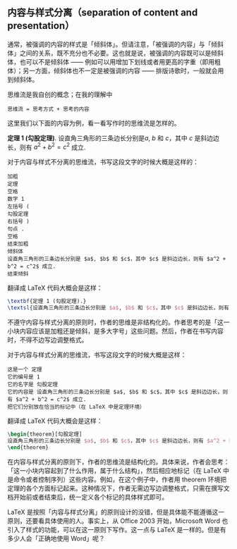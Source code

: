 ## 内容与样式分离（separation of content and presentation）

通常，被强调的内容的样式是「倾斜体」。但请注意，「被强调的内容」与「倾斜体」之间的关系，既不充分也不必要。这也就是说，被强调的内容既可以是倾斜体，也可以不是倾斜体 —— 例如可以用增加下划线或者用更高的字重（即用粗体）；另一方面，倾斜体也不一定是被强调的内容 —— 排版诗歌时，一般就会用到倾斜体。

思维流是我自创的概念；在我的理解中

    思维流 = 思考方式 + 思考的内容

这里我们以下面的内容为例，看一看写作时的思维流是怎样的。

**定理 1 (勾股定理)**. 设直角三角形的三条边长分别是$a$, $b$ 和 $c$，其中 $c$ 是斜边边长，则有 $a^2 + b^2 = c^2$ 成立.

对于内容与样式不分离的思维流，书写这段文字的时候大概是这样的：

    加粗
    定理
    空格
    数字 1
    左括号 (
    勾股定理
    右括号 )
    句点 .
    空格
    结束加粗
    倾斜体
    设直角三角形的三条边长分别是 $a$, $b$ 和 $c$，其中 $c$ 是斜边边长，则有 $a^2 + b^2 = c^2$ 成立.
    结束倾斜

翻译成 LaTeX 代码大概会是这样：

```tex
\textbf{定理 1 (勾股定理).}
\textsl{设直角三角形的三条边长分别是 $a$, $b$ 和 $c$，其中 $c$ 是斜边边长，则有 $a^2 + b^2 = c^2$ 成立.}
```

不遵守内容与样式分离的原则时，作者的思维是非结构化的。作者思考的是「这一小块内容应该是加粗还是倾斜，是多大字号」这些问题。然后，作者在书写内容时，不得不边写边调整格式。

对于内容与样式分离的思维流，书写这段文字的时候大概是这样：

    这是一个 定理
    它的编号是 1
    它的名字是 勾股定理
    它的内容是 设直角三角形的三条边长分别是 $a$, $b$ 和 $c$，其中 $c$ 是斜边边长，则有 $a^2 + b^2 = c^2$ 成立.
    把它们分别放在恰当的标记中（在 LaTeX 中是定理环境）

翻译成 LaTeX 代码大概会是这样：

```tex
\begin{theorem}[勾股定理]
设直角三角形的三条边长分别是 $a$, $b$ 和 $c$，其中 $c$ 是斜边边长，则有 $a^2 + b^2 = c^2$ 成立.
\end{theorem}
```

在内容与样式分离的原则下，作者的思维流是结构化的。具体来说，作者会思考：「这一小块内容起到了什么作用，属于什么结构」，然后相应地标记（在 LaTeX 中是命令或者控制序列）这些内容。例如，在这个例子中，作者用 theorem 环境把定理的各个方面标记起来。这种情况下，作者无需边写边调整格式，只需在撰写文档开始前或者结束后，统一定义各个标记的具体样式即可。

LaTeX 是按照「内容与样式分离」的原则设计的没错，但是具体能不能遵循这一原则，还要看具体使用的人。事实上，从 Office 2003 开始，Microsoft Word 也引入了样式的功能，可以在这一原则下写作。这一点与 LaTeX 是一样的。但是有多少人会「正确地使用 Word」呢？
